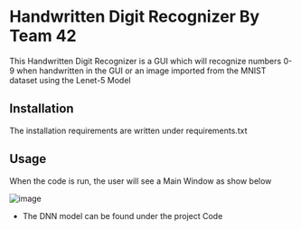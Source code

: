 # Handwritten Digit Recognizer By Team 42
This Handwritten Digit Recognizer is a GUI which will recognize numbers 0-9 when handwritten in the GUI or an image imported from the MNIST dataset using the Lenet-5 Model
## Installation
The installation requirements are written under requirements.txt

## Usage
When the code is run, the user will see a Main Window as show below

![image](https://user-images.githubusercontent.com/68887738/116235621-33cca900-a7b2-11eb-99a4-7826961d27e7.png)


* The DNN model can be found under the project Code

